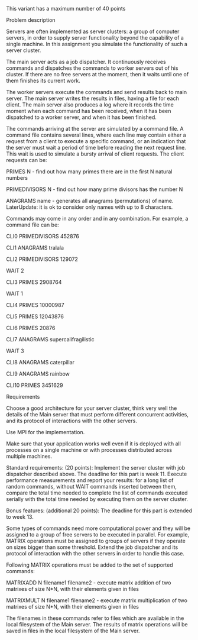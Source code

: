 This variant has a maximum number of 40 points

Problem description

Servers are often implemented as server clusters: a group of computer servers, in order to supply server functionality beyond the capability of a single machine. In this assignment you simulate the functionality of such a server cluster.

The main server acts as a job dispatcher. It continuously receives commands and dispatches the commands to worker servers out of his cluster. If there are no free servers at the moment, then it waits until one of them finishes its current work. 

The worker servers execute the commands and send results back to main server.  The main server writes the results in files, having a file for each client.  The main server also produces a log where it records the time moment when each command has been received, when it has been dispatched to a worker server, and when it has been finished.

 The commands arriving at the server are simulated by a command  file.  A command file contains several lines, where each line may contain either a  request from a client to execute a specific command, or an indication that the server must wait a period of time before reading the next  request line. This wait is used to simulate a bursty arrival of client requests.   The client requests can be:

PRIMES N - find out how many primes there are in the first N natural numbers

PRIMEDIVISORS N - find out how many prime divisors has the number N

ANAGRAMS name - generates all anagrams (permutations) of name.  LaterUpdate: it is ok to consider only names with up to 8 characters. 

Commands may come in any order and in any combination. For example, a command file can be:

CLI0 PRIMEDIVISORS 452876

CLI1 ANAGRAMS tralala

CLI2 PRIMEDIVISORS 129072

WAIT 2

CLI3 PRIMES 2908764

WAIT 1

CLI4 PRIMES 10000987

CLI5 PRIMES 12043876

CLI6 PRIMES 20876

CLI7 ANAGRAMS supercalifragilistic

WAIT 3

CLI8 ANAGRAMS caterpillar

CLI9 ANAGRAMS rainbow

CLI10 PRIMES 3451629

 

Requirements

Choose a good architecture for your server cluster, think very well the details of the Main server that must perform different concurrent activities, and its protocol of interactions with the other servers. 

Use MPI for the implementation. 

Make sure that your application works well even if it is deployed with  all processes on a single machine or with processes distributed across multiple machines. 

Standard requirements:  (20 points):  Implement the server cluster with job dispatcher described above. The deadline for this part is week 11.   Execute performance measurements and report your results:  for a long list of random commands, without WAIT commands inserted between them,  compare the total  time needed to complete the list of commands executed serially with the total time needed by executing them on the server cluster.

Bonus features:  (additional 20 points):  The deadline for this part is extended to week 13.

Some types of commands need more computational power and they will be assigned to a group of free servers to be executed in parallel. For  example, MATRIX operations must be assigned to groups of servers if they operate on sizes bigger than some threshold. Extend the job dispatcher and its protocol of interaction with the other servers in order to handle this case.

Following MATRIX operations must be  added to the set of supported commands:

MATRIXADD N filename1 filename2  - execute matrix addition of two matrixes of size N*N, with their elements given in files

MATRIXMULT N filename1 filename2  - execute matrix multiplication of two matrixes of size N*N, with their elements given in files

The filenames in these commands refer to files which are available in the local filesystem of the Main server. The results of matrix operations will be saved in files in the local filesystem of the Main server. 